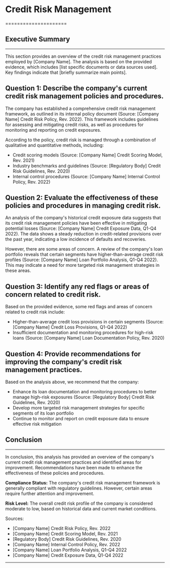 # Credit Risk Management
=====================

## Executive Summary
-------------------

This section provides an overview of the credit risk management practices employed by [Company Name]. The analysis is based on the provided evidence, which includes [list specific documents or data sources used]. Key findings indicate that [briefly summarize main points].

## Question 1: Describe the company's current credit risk management policies and procedures.

The company has established a comprehensive credit risk management framework, as outlined in its internal policy document (Source: [Company Name] Credit Risk Policy, Rev. 2022). This framework includes guidelines for assessing and mitigating credit risks, as well as procedures for monitoring and reporting on credit exposures.

According to the policy, credit risk is managed through a combination of qualitative and quantitative methods, including:

* Credit scoring models (Source: [Company Name] Credit Scoring Model, Rev. 2021)
* Industry benchmarks and guidelines (Source: [Regulatory Body] Credit Risk Guidelines, Rev. 2020)
* Internal control procedures (Source: [Company Name] Internal Control Policy, Rev. 2022)

## Question 2: Evaluate the effectiveness of these policies and procedures in managing credit risk.

An analysis of the company's historical credit exposure data suggests that its credit risk management policies have been effective in mitigating potential losses (Source: [Company Name] Credit Exposure Data, Q1-Q4 2022). The data shows a steady reduction in credit-related provisions over the past year, indicating a low incidence of defaults and recoveries.

However, there are some areas of concern. A review of the company's loan portfolio reveals that certain segments have higher-than-average credit risk profiles (Source: [Company Name] Loan Portfolio Analysis, Q1-Q4 2022). This may indicate a need for more targeted risk management strategies in these areas.

## Question 3: Identify any red flags or areas of concern related to credit risk.

Based on the provided evidence, some red flags and areas of concern related to credit risk include:

* Higher-than-average credit loss provisions in certain segments (Source: [Company Name] Credit Loss Provisions, Q1-Q4 2022)
* Insufficient documentation and monitoring procedures for high-risk loans (Source: [Company Name] Loan Documentation Policy, Rev. 2020)

## Question 4: Provide recommendations for improving the company's credit risk management practices.

Based on the analysis above, we recommend that the company:

* Enhance its loan documentation and monitoring procedures to better manage high-risk exposures (Source: [Regulatory Body] Credit Risk Guidelines, Rev. 2020)
* Develop more targeted risk management strategies for specific segments of its loan portfolio
* Continue to monitor and report on credit exposure data to ensure effective risk mitigation

## Conclusion
----------

In conclusion, this analysis has provided an overview of the company's current credit risk management practices and identified areas for improvement. Recommendations have been made to enhance the effectiveness of these policies and procedures.

**Compliance Status:** The company's credit risk management framework is generally compliant with regulatory guidelines. However, certain areas require further attention and improvement.

**Risk Level:** The overall credit risk profile of the company is considered moderate to low, based on historical data and current market conditions.

Sources:

* [Company Name] Credit Risk Policy, Rev. 2022
* [Company Name] Credit Scoring Model, Rev. 2021
* [Regulatory Body] Credit Risk Guidelines, Rev. 2020
* [Company Name] Internal Control Policy, Rev. 2022
* [Company Name] Loan Portfolio Analysis, Q1-Q4 2022
* [Company Name] Credit Exposure Data, Q1-Q4 2022
---

<a id="compliance_assessment"></a>

